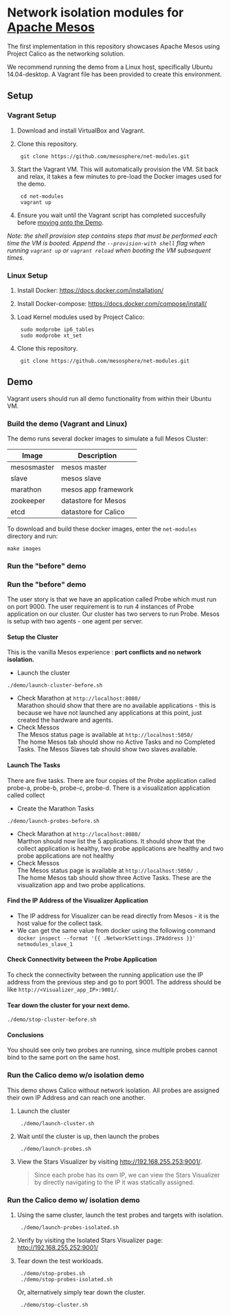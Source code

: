 # Network isolation modules for [Apache Mesos](http://mesos.apache.org)

The first implementation in this repository showcases Apache Mesos using Project Calico as the networking solution. 

We recommend running the demo from a Linux host, specifically Ubuntu 14.04-desktop. A Vagrant file has been provided to create this environment.

## Setup
### Vagrant Setup

1. Download and install VirtualBox and Vagrant.

2. Clone this repository.

        git clone https://github.com/mesosphere/net-modules.git

3. Start the Vagrant VM.  This will automatically provision the VM.  Sit back and relax, it takes a few minutes to pre-load the Docker images used for the demo.

        cd net-modules
        vagrant up

4. Ensure you wait until the Vagrant script has completed succesfully before [moving onto the Demo](#demo).

_Note: the shell provision step contains steps that must be performed each time the VM is booted.  Append the `--provision-with shell` flag when running `vagrant up` or `vagrant reload` when booting the VM subsequent times._

### Linux Setup

1. Install Docker: https://docs.docker.com/installation/

2. Install Docker-compose:  https://docs.docker.com/compose/install/

3. Load Kernel modules used by Project Calico:

        sudo modprobe ip6_tables
        sudo modprobe xt_set

4. Clone this repository.

        git clone https://github.com/mesosphere/net-modules.git

## Demo
Vagrant users should run all demo functionality from within their Ubuntu VM.

### Build the demo (Vagrant and Linux)
The demo runs several docker images to simulate a full Mesos Cluster:

| Image       | Description          |
|-------------|----------------------|
| mesosmaster | mesos master         |
| slave       | mesos slave          |
| marathon    | mesos app framework  |
| zookeeper   | datastore for Mesos  |
| etcd        | datastore for Calico |

To download and build these docker images, enter the `net-modules` directory and run:

    make images

### Run the "before" demo

### Run the "before" demo
The user story is that we have an application called Probe which must run on port 9000.
The user requirement is to run 4 instances of Probe application on our cluster.
Our cluster has two servers to run Probe.
Mesos is setup with two agents - one agent per server.
#### Setup the Cluster
This is the vanilla Mesos experience : **port conflicts and no network isolation.**
- Launch the cluster
```
./demo/launch-cluster-before.sh
```
- Check Marathon at  `http://localhost:8080/ `   
Marathon should show that there are no available applications - this is because we have not launched any applications at this point, just created the hardware and agents.
- Check Messos   
The Mesos status page is available at `http://localhost:5050/ `     
The home Mesos tab should show no Active Tasks and no Completed Tasks.
The Mesos Slaves tab should show two slaves available.
#### Launch The Tasks
There are five tasks.  There are four copies of the Probe application called probe-a, probe-b, probe-c, probe-d.  There is a visualization application called collect
- Create the Marathon Tasks
```
./demo/launch-probes-before.sh
```
- Check Marathon  at  `http://localhost:8080/ `   
Marthon should now list the 5 applications.  It should show that the collect application is healthy, two probe applications are healthy and two probe applications are not healthy
- Check Messos   
The Mesos status page is available at `http://localhost:5050/ `.   
The home Mesos tab should show three Active Tasks.  These are the visualization app and two probe applications.
#### Find the IP Address of the Visualizer Application
- The IP address for Visualizer can be read directly from Mesos - it is the host value for the collect task.
- We can get the same value from docker using the following command  `docker inspect --format '{{ .NetworkSettings.IPAddress }}' netmodules_slave_1`
#### Check Connectivity between the Probe Application
To check the connectivity between the running application use the IP address from the previous step and go to port 9001.  The address should be like  `http://<Visualizer_app_IP>:9001/`.  
#### Tear down the cluster for your next demo.
```
./demo/stop-cluster-before.sh
```
#### Conclusions
You should see only two probes are running, since multiple probes cannot bind to the same port on the same host.
### Run the Calico demo w/o isolation demo

This demo shows Calico without network isolation.  All probes are assigned their own IP Address and can reach one another.

1. Launch the cluster

        ./demo/launch-cluster.sh

2. Wait until the cluster is up, then launch the probes

        ./demo/launch-probes.sh

3. View the Stars Visualizer by visiting http://192.168.255.253:9001/.
    > Since each probe has its own IP, we can view the Stars Visualizer by directly navigating to the IP it was statically assigned.


### Run the Calico demo w/ isolation demo
1. Using the same cluster, launch the test probes and targets with isolation.

        ./demo/launch-probes-isolated.sh

2. Verify by visiting the Isolated Stars Visualizer page: http://192.168.255.252:9001/

3. Tear down the test workloads.

        ./demo/stop-probes.sh
        ./demo/stop-probes-isolated.sh

   Or, alternatively simply tear down the cluster.

        ./demo/stop-cluster.sh
